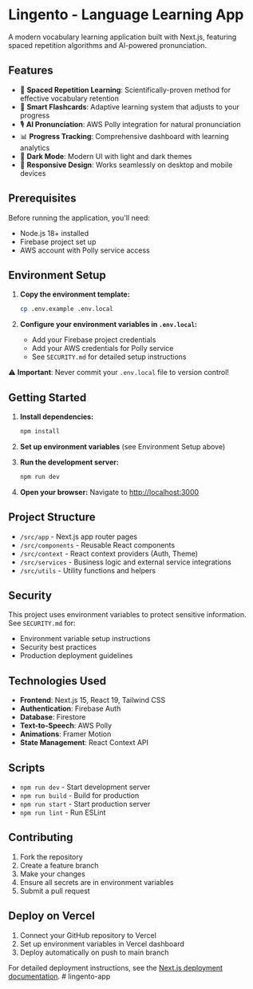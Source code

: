 # Lingento - Language Learning App

A modern vocabulary learning application built with Next.js, featuring spaced repetition algorithms and AI-powered pronunciation.

## Features

- 🧠 **Spaced Repetition Learning**: Scientifically-proven method for effective vocabulary retention
- 🎯 **Smart Flashcards**: Adaptive learning system that adjusts to your progress
- 🎙️ **AI Pronunciation**: AWS Polly integration for natural pronunciation
- 📊 **Progress Tracking**: Comprehensive dashboard with learning analytics
- 🌙 **Dark Mode**: Modern UI with light and dark themes
- 📱 **Responsive Design**: Works seamlessly on desktop and mobile devices

## Prerequisites

Before running the application, you'll need:

- Node.js 18+ installed
- Firebase project set up
- AWS account with Polly service access

## Environment Setup

1. **Copy the environment template:**
   ```bash
   cp .env.example .env.local
   ```

2. **Configure your environment variables in `.env.local`:**
   - Add your Firebase project credentials
   - Add your AWS credentials for Polly service
   - See `SECURITY.md` for detailed setup instructions

⚠️ **Important**: Never commit your `.env.local` file to version control!

## Getting Started

1. **Install dependencies:**
   ```bash
   npm install
   ```

2. **Set up environment variables** (see Environment Setup above)

3. **Run the development server:**
   ```bash
   npm run dev
   ```

4. **Open your browser:**
   Navigate to [http://localhost:3000](http://localhost:3000)

## Project Structure

- `/src/app` - Next.js app router pages
- `/src/components` - Reusable React components
- `/src/context` - React context providers (Auth, Theme)
- `/src/services` - Business logic and external service integrations
- `/src/utils` - Utility functions and helpers

## Security

This project uses environment variables to protect sensitive information. See `SECURITY.md` for:
- Environment variable setup instructions
- Security best practices
- Production deployment guidelines

## Technologies Used

- **Frontend**: Next.js 15, React 19, Tailwind CSS
- **Authentication**: Firebase Auth
- **Database**: Firestore
- **Text-to-Speech**: AWS Polly
- **Animations**: Framer Motion
- **State Management**: React Context API

## Scripts

- `npm run dev` - Start development server
- `npm run build` - Build for production
- `npm run start` - Start production server
- `npm run lint` - Run ESLint

## Contributing

1. Fork the repository
2. Create a feature branch
3. Make your changes
4. Ensure all secrets are in environment variables
5. Submit a pull request

## Deploy on Vercel

1. Connect your GitHub repository to Vercel
2. Set up environment variables in Vercel dashboard
3. Deploy automatically on push to main branch

For detailed deployment instructions, see the [Next.js deployment documentation](https://nextjs.org/docs/app/building-your-application/deploying).
#   l i n g e n t o - a p p 
 
 
